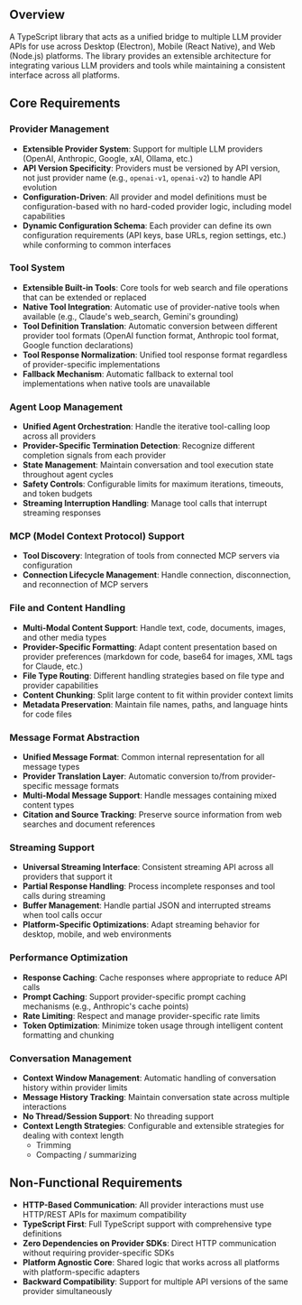 ## Overview

A TypeScript library that acts as a unified bridge to multiple LLM provider APIs for use across Desktop (Electron), Mobile (React Native), and Web (Node.js) platforms. The library provides an extensible architecture for integrating various LLM providers and tools while maintaining a consistent interface across all platforms.

## Core Requirements

### Provider Management

- **Extensible Provider System**: Support for multiple LLM providers (OpenAI, Anthropic, Google, xAI, Ollama, etc.)
- **API Version Specificity**: Providers must be versioned by API version, not just provider name (e.g., `openai-v1`, `openai-v2`) to handle API evolution
- **Configuration-Driven**: All provider and model definitions must be configuration-based with no hard-coded provider logic, including model capabilities
- **Dynamic Configuration Schema**: Each provider can define its own configuration requirements (API keys, base URLs, region settings, etc.) while conforming to common interfaces

### Tool System

- **Extensible Built-in Tools**: Core tools for web search and file operations that can be extended or replaced
- **Native Tool Integration**: Automatic use of provider-native tools when available (e.g., Claude's web_search, Gemini's grounding)
- **Tool Definition Translation**: Automatic conversion between different provider tool formats (OpenAI function format, Anthropic tool format, Google function declarations)
- **Tool Response Normalization**: Unified tool response format regardless of provider-specific implementations
- **Fallback Mechanism**: Automatic fallback to external tool implementations when native tools are unavailable

### Agent Loop Management

- **Unified Agent Orchestration**: Handle the iterative tool-calling loop across all providers
- **Provider-Specific Termination Detection**: Recognize different completion signals from each provider
- **State Management**: Maintain conversation and tool execution state throughout agent cycles
- **Safety Controls**: Configurable limits for maximum iterations, timeouts, and token budgets
- **Streaming Interruption Handling**: Manage tool calls that interrupt streaming responses

### MCP (Model Context Protocol) Support

- **Tool Discovery**: Integration of tools from connected MCP servers via configuration
- **Connection Lifecycle Management**: Handle connection, disconnection, and reconnection of MCP servers

### File and Content Handling

- **Multi-Modal Content Support**: Handle text, code, documents, images, and other media types
- **Provider-Specific Formatting**: Adapt content presentation based on provider preferences (markdown for code, base64 for images, XML tags for Claude, etc.)
- **File Type Routing**: Different handling strategies based on file type and provider capabilities
- **Content Chunking**: Split large content to fit within provider context limits
- **Metadata Preservation**: Maintain file names, paths, and language hints for code files

### Message Format Abstraction

- **Unified Message Format**: Common internal representation for all message types
- **Provider Translation Layer**: Automatic conversion to/from provider-specific message formats
- **Multi-Modal Message Support**: Handle messages containing mixed content types
- **Citation and Source Tracking**: Preserve source information from web searches and document references

### Streaming Support

- **Universal Streaming Interface**: Consistent streaming API across all providers that support it
- **Partial Response Handling**: Process incomplete responses and tool calls during streaming
- **Buffer Management**: Handle partial JSON and interrupted streams when tool calls occur
- **Platform-Specific Optimizations**: Adapt streaming behavior for desktop, mobile, and web environments

### Performance Optimization

- **Response Caching**: Cache responses where appropriate to reduce API calls
- **Prompt Caching**: Support provider-specific prompt caching mechanisms (e.g., Anthropic's cache points)
- **Rate Limiting**: Respect and manage provider-specific rate limits
- **Token Optimization**: Minimize token usage through intelligent content formatting and chunking

### Conversation Management

- **Context Window Management**: Automatic handling of conversation history within provider limits
- **Message History Tracking**: Maintain conversation state across multiple interactions
- **No Thread/Session Support**: No threading support
- **Context Length Strategies**: Configurable and extensible strategies for dealing with context length
  - Trimming
  - Compacting / summarizing

## Non-Functional Requirements

- **HTTP-Based Communication**: All provider interactions must use HTTP/REST APIs for maximum compatibility
- **TypeScript First**: Full TypeScript support with comprehensive type definitions
- **Zero Dependencies on Provider SDKs**: Direct HTTP communication without requiring provider-specific SDKs
- **Platform Agnostic Core**: Shared logic that works across all platforms with platform-specific adapters
- **Backward Compatibility**: Support for multiple API versions of the same provider simultaneously
